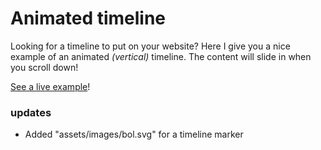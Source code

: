 <h1>Animated timeline</h1>
<p>
	Looking for a timeline to put on your website? Here I give you a nice example of an animated <em>(vertical)</em> timeline. The content will slide in when you scroll down!
</p>
<p>
	<a href="http://weichieprojects.com/timeline" target="_blank">See a live example</a>!
</p>

<h3>updates</h3>
<ul>
	<li>Added "assets/images/bol.svg" for a timeline marker</li>
</ul>
